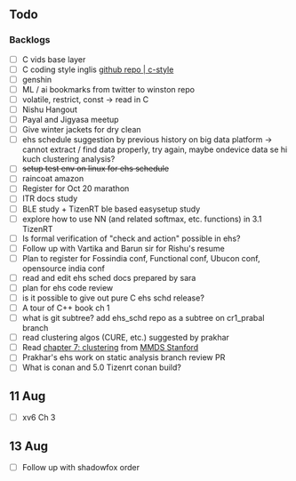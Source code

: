 ## Todo

### Backlogs

- [ ] C vids base layer
- [ ] C coding style inglis [github repo | c-style](https://github.com/mcinglis/c-style)
- [ ] genshin
- [ ] ML / ai bookmarks from twitter to winston repo
- [ ] volatile, restrict, const -> read in C
- [ ] Nishu Hangout
- [ ] Payal and Jigyasa meetup
- [ ] Give winter jackets for dry clean
- [ ] ehs schedule suggestion by previous history on big data platform -> cannot extract / find data properly, try again, maybe ondevice data se hi kuch clustering analysis?
- [ ] ~~setup test env on linux for ehs schedule~~
- [ ] raincoat amazon
- [ ] Register for Oct 20 marathon
- [ ] ITR docs study
- [ ] BLE study + TizenRT ble based easysetup study
- [ ] explore how to use NN (and related softmax, etc. functions) in 3.1 TizenRT
- [ ] Is formal verification of "check and action" possible in ehs?
- [ ] Follow up with Vartika and Barun sir for Rishu's resume
- [ ] Plan to register for Fossindia conf, Functional conf, Ubucon conf, opensource india conf
- [ ] read and edit ehs sched docs prepared by sara
- [ ] plan for ehs code review
- [ ] is it possible to give out pure C ehs schd release?
- [ ] A tour of C++ book ch 1 
- [ ] what is git subtree? add ehs_schd repo as a subtree on cr1_prabal branch
- [ ] read clustering algos (CURE, etc.) suggested by prakhar
- [ ] Read [chapter 7: clustering](http://infolab.stanford.edu/~ullman/mmds/ch7.pdf) from [MMDS Stanford](https://web.stanford.edu/class/cs246/) 
- [ ] Prakhar's ehs work on static analysis branch review PR
- [ ] What is conan and 5.0 Tizenrt conan build?

## 11 Aug

- [ ] xv6 Ch 3

## 13 Aug

- [ ] Follow up with shadowfox order
